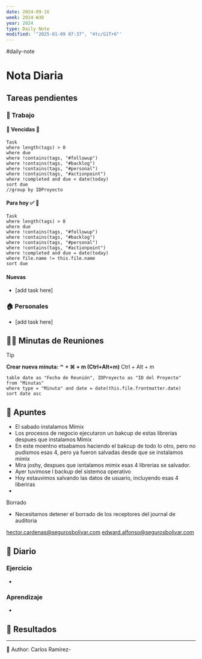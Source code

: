 ```yaml
---
date: 2024-09-16
week: 2024-W38
year: 2024
type: Daily Note
modified: '"2025-01-09 07:37", "4tc/G1T+6"'
---
```

#daily-note

 
# Nota Diaria


## Tareas pendientes
### 👷 Trabajo
#### 🚩 Vencidas 👀 
 ```dataview
Task
where length(tags) > 0
where due
where !contains(tags, "#followup")
where !contains(tags, "#backlog")
where !contains(tags, "#personal")
where !contains(tags, "#actionpoint")
where !completed and due < date(today)
sort due
//group by IDProyecto
 ```
#### Para hoy ✅ 💪
 ```dataview
Task
where length(tags) > 0
where due
where !contains(tags, "#followup")
where !contains(tags, "#backlog")
where !contains(tags, "#personal")
where !contains(tags, "#actionpoint")
where !completed and due = date(today)
where file.name != this.file.name
sort due
 ```
#### Nuevas
- [add task here]

### 🏠 Personales
- [add task here]

## 🧑‍💼 Minutas de Reuniones

 > [!TIP]
 > **Crear nueva minuta: ⌃ + ⌘ + m (Ctrl+Alt+m)**
 >  Ctrl + Alt + m

 ```dataview
table date as "Fecha de Reunión", IDProyecto as "ID del Proyecto"
from "Minutas"
where type = "Minuta" and date = date(this.file.frontmatter.date)
sort date asc
```

## 📓 Apuntes
- El sabado instalamos Mimix
- Los procesos de negocio ejecutaron un bakcup de estas librerias despues que instalamos Mimix
- En este moentno etsabamos haciendo el bakcup de todo lo otro, pero no pudismos esas 4, pero ya fueron salvadas desde que se instalamos mimix
- Mira joshy, despues que isntalamos mimix esas 4 librerias se salvador.
- Ayer tuvimose l backup del sistemoa operativo
- Hoy estauvimos salvando las datos de usuario, incluyendo esas 4 liberiras
- 

Borrado 
- Necesitamos detener el borrado de los receptores del journal de auditoria


hector.cardenas@segurosbolivar.com
edward.alfonso@segurosbolivar.com

## 📘 Diario

### Ejercicio
- 
### Aprendizaje
- 
## 🦄  Resultados








---
📝
Author: Carlos Ramírez-